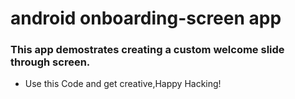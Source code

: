 # android onboarding-screen app
### This app demostrates creating a custom welcome slide through screen.
- Use this Code and get creative,Happy Hacking!
